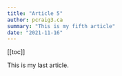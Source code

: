 ```yaml
---
title: "Article 5"
author: pcraig3.ca
summary: "This is my fifth article"
date: "2021-11-16"
---
```


[[toc]]

This is my last article.
